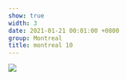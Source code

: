 ```yaml
---
show: true
width: 3
date: 2021-01-21 00:01:00 +0800
group: Montreal
title: montreal 10
---
```

<div>
<a href="/assets/images/photos/montreal/20230223-DSC08967.jpg" target="_blank">
    <img data-src="/assets/images/photos/montreal/20230223-DSC08967.jpg" class="lazy w-100 rounded-xl" src="{{ '/assets/images/empty_300x200.png' | relative_url }}">
</a>
</div>
